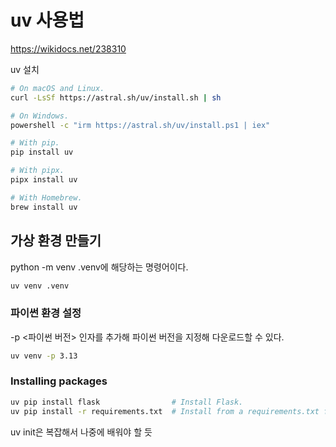 # uv 사용법 

<https://wikidocs.net/238310>

uv 설치 
```bash
# On macOS and Linux.
curl -LsSf https://astral.sh/uv/install.sh | sh

# On Windows.
powershell -c "irm https://astral.sh/uv/install.ps1 | iex"

# With pip.
pip install uv

# With pipx.
pipx install uv

# With Homebrew.
brew install uv
```


## 가상 환경 만들기

python -m venv .venv에 해당하는 명령어이다.
```bash
uv venv .venv
```

### 파이썬 환경 설정 

-p <파이썬 버전> 인자를 추가해 파이썬 버전을 지정해 다운로드할 수 있다.
```bash
uv venv -p 3.13
```

### Installing packages

```bash
uv pip install flask                # Install Flask.
uv pip install -r requirements.txt  # Install from a requirements.txt file.
```

uv init은 복잡해서 나중에 배워야 할 듯